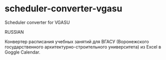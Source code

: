scheduler-converter-vgasu
=========================

Scheduler converter for VGASU

RUSSIAN

Конвертер расписания учебных занятий для ВГАСУ (Воронежского государственного архитектурно-строительного университета) из Excel в Goggle Calendar. 
